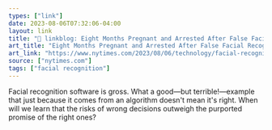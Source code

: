 ```yaml
---
types: ["link"]
date: 2023-08-06T07:32:06-04:00
layout: link
title: "🔗 linkblog: Eight Months Pregnant and Arrested After False Facial Recognition Match - The New York Times'"
art_title: "Eight Months Pregnant and Arrested After False Facial Recognition Match - The New York Times"
art_link: "https://www.nytimes.com/2023/08/06/technology/facial-recognition-false-arrest.html"
source: ["nytimes.com"]
tags: ["facial recognition"]
---
```

Facial recognition software is gross. What a good—but terrible!—example that just because it comes from an algorithm doesn't mean it's right. When will we learn that the risks of wrong decisions outweigh the purported promise of the right ones?  
 
